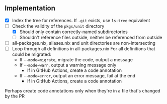 
## Implementation

- [x] Index the tree for references. If `.git` exists, use `ls-tree` equivalent
- [ ] Check the validity of the `pkgs/unit` directory
  - [x] Should only contain correctly-named subdirectories
  - [ ] Shouldn't reference files outside, neither be referenced from outside
- [ ] all-packages.nix, aliases.nix and unit directories are non-intersecting
- [ ] Loop through all definitions in all-packages.nix
  For all definitions that could be migrated:
  - If `--mode=migrate`, migrate the code, output a message
  - If `--mode=warn`, output a warning message only
    - If in GitHub Actions, create a code annotation
  - If `--mode=error`, output an error message, fail at the end
    - If in GitHub Actions, create a code annotation

Perhaps create code annotations only when they're in a file that's changed by the PR
